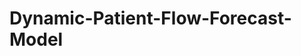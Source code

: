 # Dynamic-Patient-Flow-Forecast-Model
<meta name="google-site-verification" content="j2kyYD7LgAc8irn_3qiKrUD4SSMj8yvZOdRACFzEQYI" />
